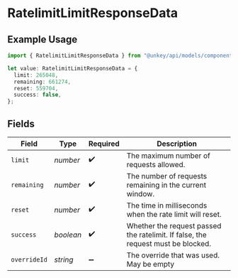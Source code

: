# RatelimitLimitResponseData

## Example Usage

```typescript
import { RatelimitLimitResponseData } from "@unkey/api/models/components";

let value: RatelimitLimitResponseData = {
  limit: 265048,
  remaining: 661274,
  reset: 559704,
  success: false,
};
```

## Fields

| Field                                                                            | Type                                                                             | Required                                                                         | Description                                                                      |
| -------------------------------------------------------------------------------- | -------------------------------------------------------------------------------- | -------------------------------------------------------------------------------- | -------------------------------------------------------------------------------- |
| `limit`                                                                          | *number*                                                                         | :heavy_check_mark:                                                               | The maximum number of requests allowed.                                          |
| `remaining`                                                                      | *number*                                                                         | :heavy_check_mark:                                                               | The number of requests remaining in the current window.                          |
| `reset`                                                                          | *number*                                                                         | :heavy_check_mark:                                                               | The time in milliseconds when the rate limit will reset.                         |
| `success`                                                                        | *boolean*                                                                        | :heavy_check_mark:                                                               | Whether the request passed the ratelimit. If false, the request must be blocked. |
| `overrideId`                                                                     | *string*                                                                         | :heavy_minus_sign:                                                               | The override that was used. May be empty                                         |
